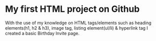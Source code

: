 # My first HTML project on Github 
With the use of my knowledge on HTML tags/elements such as heading elements(h1, h2 & h3), image tag, listing element(ul/li) & hyperlink tag I created a basic Birthday Invite page.

